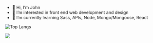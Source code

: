 - 👋 Hi, I’m John
- 👀 I’m interested in front end web development and design
- 🌱 I’m currently learning Sass, APIs, Node, Mongo/Mongoose, React

![Top Langs](https://github-readme-stats.vercel.app/api/top-langs/?username=Kijimai&theme=tokyonight)




![](https://visitor-badge.laobi.icu/badge?page_id=Kijimai.Kijimai)

